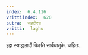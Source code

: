 ```yaml
---
index:  6.4.116
vrittiindex:  620
sutra:  जहातेश्च
vritti:  laghu 
---
```


इद्वा स्याद्धलादौ क्ङिति सार्वधातुके. जहितः..

